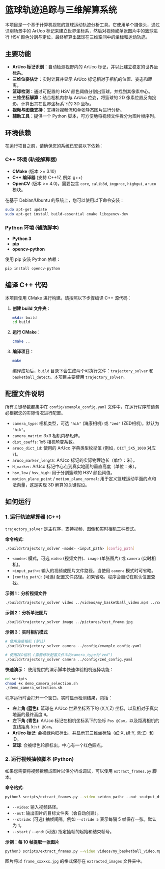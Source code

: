 # 篮球轨迹追踪与三维解算系统

本项目是一个基于计算机视觉的篮球运动轨迹分析工具。它使用单个摄像头，通过识别场景中的 ArUco 标记来建立世界坐标系，然后对视频或单张图片中的篮球进行 HSV 颜色分割与定位，最终解算出篮球在三维空间中的坐标和运动轨迹。

## 主要功能

- **ArUco 标记识别**：自动检测视野内的 ArUco 标记，并以此建立稳定的世界坐标系。
- **三维位姿估计**：实时计算并显示 ArUco 标记相对于相机的位置、姿态和距离。
- **篮球检测**：通过可配置的 HSV 颜色阈值分割出篮球，并找到其像素中心。
- **三维坐标解算**：结合相机内参与 ArUco 位姿，将篮球的 2D 像素位置反向投影，计算出其在世界坐标系下的 3D 坐标。
- **视频与图像支持**：支持对视频流和单张静态图片进行分析。
- **辅助工具**：提供一个 Python 脚本，可方便地将视频文件拆分为图片帧序列。

## 环境依赖

在运行项目之前，请确保您的系统已安装以下依赖：

### C++ 环境 (轨迹解算器)
- **CMake** (版本 >= 3.10)
- **C++ 编译器** (支持 C++17, 例如 g++)
- **OpenCV** (版本 >= 4.0)，需要包含 `core`, `calib3d`, `imgproc`, `highgui`, `aruco` 模块。

在基于 Debian/Ubuntu 的系统上，您可以使用以下命令安装：
```bash
sudo apt-get update
sudo apt-get install build-essential cmake libopencv-dev
```

### Python 环境 (辅助脚本)
- **Python 3**
- **pip**
- **opencv-python**

使用 pip 安装 Python 依赖：
```bash
pip install opencv-python
```

## 编译 C++ 代码

本项目使用 CMake 进行构建。请按照以下步骤编译 C++ 源代码：

1.  **创建 build 文件夹**：
    ```bash
    mkdir build
    cd build
    ```

2.  **运行 CMake**：
    ```bash
    cmake ..
    ```

3.  **编译项目**：
    ```bash
    make
    ```
    编译成功后，`build` 目录下会生成两个可执行文件：`trajectory_solver` 和 `basketball_detect`。本项目主要使用 `trajectory_solver`。

## 配置文件说明

所有关键参数都集中在 `config/example_config.yaml` 文件中，在运行程序前请务必根据您的实际情况进行配置。

- `camera_type`: 相机类型，可选 `"hik"` (海康相机) 或 `"zed"` (ZED相机)。默认为 `"hik"`。
- `camera_matrix`: 3x3 相机内参矩阵。
- `dist_coeffs`: 1x5 相机畸变系数。  
- `aruco_dict_id`: 使用的 ArUco 字典类型枚举值 (例如，`DICT_5X5_1000` 对应 `7`)。
- `aruco_marker_length`: ArUco 标记的实际物理边长（单位：米）。
- `H_marker`: ArUco 标记中心点到真实地面的垂直高度（单位：米）。
- `hsv_low` / `hsv_high`: 用于分割篮球的 HSV 颜色阈值。
- `motion_plane_point` / `motion_plane_normal`: 用于定义篮球运动平面的点和法向量，这是实现 3D 解算的关键假设。

## 如何运行

### 1. 运行轨迹解算器 (C++)

`trajectory_solver` 是主程序，支持视频、图像和实时相机三种模式。

**命令格式**:
```bash
./build/trajectory_solver <mode> <input_path> [config_path]
```
- `<mode>`: 模式，可选 `video` (视频文件)、`image` (单张图片) 或 `camera` (实时相机)。
- `<input_path>`: 输入的视频或图片文件路径。当使用 `camera` 模式时可省略。
- `[config_path]`: (可选) 配置文件路径。如果省略，程序会自动在默认位置查找。

**示例 1：分析视频文件**
```bash
./build/trajectory_solver video ../videos/my_basketball_video.mp4 ../config/example_config.yaml
```

**示例 2：分析单张图片**
```bash
./build/trajectory_solver image ../pictures/test_frame.jpg
```

**示例 3：实时相机模式**
```bash
# 使用海康相机 (默认)
./build/trajectory_solver camera ../config/example_config.yaml

# 使用ZED相机 (需要修改配置文件中的camera_type为"zed")
./build/trajectory_solver camera ../config/zed_config.yaml
```

**快速演示**：
使用提供的演示脚本快速体验相机选择功能：
```bash
cd scripts
chmod +x demo_camera_selection.sh
./demo_camera_selection.sh
```

程序运行时会打开一个窗口，实时显示检测结果，包括：
- **左上角 (蓝色)**: 篮球在 ArUco 世界坐标系下的 (X,Y,Z) 坐标，以及相对于真实地面的最终高度 `H`。
- **左下角 (青色)**: ArUco 标记在相机坐标系下的坐标 `Pos @Cam`，以及距离相机的直线距离 `Dist @Cam`。
- **ArUco 标记**: 会被绿色框标出，并显示其三维坐标轴（红:X, 绿:Y, 蓝:Z）和 ID。
- **篮球**: 会被绿色轮廓标出，中心有一个红色圆点。

### 2. 运行视频抽帧脚本 (Python)

如果您需要将视频拆解成图片以供分析或调试，可以使用 `extract_frames.py` 脚本。

**命令格式**:
```bash
python3 scripts/extract_frames.py --video <video_path> --out <output_dir> [options]
```
- `--video`: 输入视频路径。
- `--out`: 输出图片的目标文件夹（会自动创建）。
- `--stride`: (可选) 抽帧间隔。例如 `--stride 5` 表示每隔 5 帧保存一张。默认为 1。
- `--start` / `--end`: (可选) 指定抽帧的起始和结束帧号。

**示例：每 10 帧提取一张图片**
```bash
python3 scripts/extract_frames.py --video videos/my_basketball_video.mp4 --out extracted_images --stride 10
```
图片将以 `frame_xxxxxx.jpg` 的格式保存在 `extracted_images` 文件夹中。 